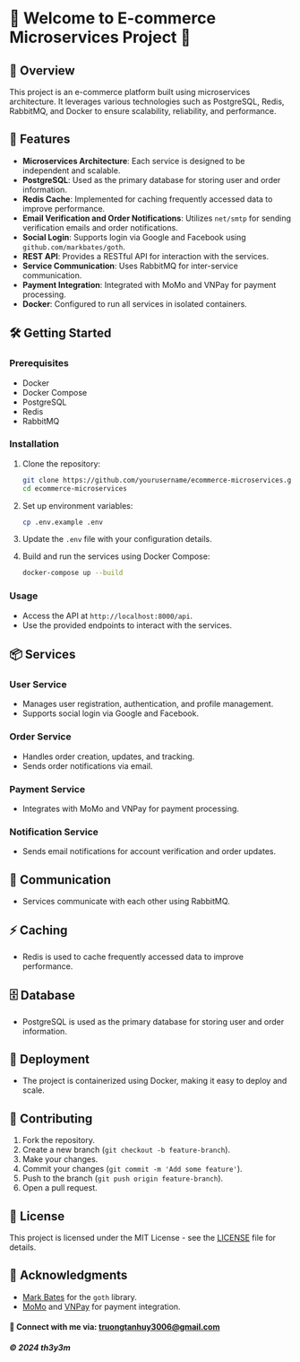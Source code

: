 # 🎉 Welcome to E-commerce Microservices Project 🎉

## 🌟 Overview
This project is an e-commerce platform built using microservices architecture. It leverages various technologies such as PostgreSQL, Redis, RabbitMQ, and Docker to ensure scalability, reliability, and performance.

## 🚀 Features
- **Microservices Architecture**: Each service is designed to be independent and scalable.
- **PostgreSQL**: Used as the primary database for storing user and order information.
- **Redis Cache**: Implemented for caching frequently accessed data to improve performance.
- **Email Verification and Order Notifications**: Utilizes `net/smtp` for sending verification emails and order notifications.
- **Social Login**: Supports login via Google and Facebook using `github.com/markbates/goth`.
- **REST API**: Provides a RESTful API for interaction with the services.
- **Service Communication**: Uses RabbitMQ for inter-service communication.
- **Payment Integration**: Integrated with MoMo and VNPay for payment processing.
- **Docker**: Configured to run all services in isolated containers.

## 🛠️ Getting Started

### Prerequisites
- Docker
- Docker Compose
- PostgreSQL
- Redis
- RabbitMQ

### Installation
1. Clone the repository:
    ```sh
    git clone https://github.com/yourusername/ecommerce-microservices.git
    cd ecommerce-microservices
    ```

2. Set up environment variables:
    ```sh
    cp .env.example .env
    ```

3. Update the `.env` file with your configuration details.

4. Build and run the services using Docker Compose:
    ```sh
    docker-compose up --build
    ```

### Usage
- Access the API at `http://localhost:8000/api`.
- Use the provided endpoints to interact with the services.

## 📦 Services

### User Service
- Manages user registration, authentication, and profile management.
- Supports social login via Google and Facebook.

### Order Service
- Handles order creation, updates, and tracking.
- Sends order notifications via email.

### Payment Service
- Integrates with MoMo and VNPay for payment processing.

### Notification Service
- Sends email notifications for account verification and order updates.

## 🔄 Communication
- Services communicate with each other using RabbitMQ.

## ⚡ Caching
- Redis is used to cache frequently accessed data to improve performance.

## 🗄️ Database
- PostgreSQL is used as the primary database for storing user and order information.

## 🚀 Deployment
- The project is containerized using Docker, making it easy to deploy and scale.

## 🤝 Contributing
1. Fork the repository.
2. Create a new branch (`git checkout -b feature-branch`).
3. Make your changes.
4. Commit your changes (`git commit -m 'Add some feature'`).
5. Push to the branch (`git push origin feature-branch`).
6. Open a pull request.

## 📜 License
This project is licensed under the MIT License - see the [LICENSE](LICENSE) file for details.

## 🙏 Acknowledgments
- [Mark Bates](https://github.com/markbates/goth) for the `goth` library.
- [MoMo](https://momo.vn) and [VNPay](https://vnpay.vn) for payment integration.

#### 📧 Connect with me via: truongtanhuy3006@gmail.com

##### © 2024 th3y3m
